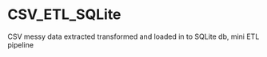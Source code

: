 # CSV_ETL_SQLite
CSV messy data extracted transformed and loaded in to SQLite db, mini ETL pipeline
